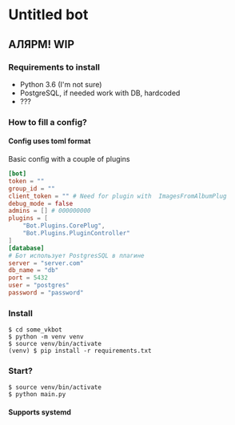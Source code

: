 
# Untitled bot
## АЛЯРМ! WIP
### Requirements to install
* Python 3.6 (I'm not sure)
* PostgreSQL, if needed work with DB, hardcoded
* ???
### How to fill a config?
#### Config uses toml format
Basic config with a couple of plugins

```toml
[bot]
token = ""
group_id = ""
client_token = "" # Need for plugin with  ImagesFromAlbumPlug
debug_mode = false
admins = [] # 000000000
plugins = [
    "Bot.Plugins.CorePlug",
    "Bot.Plugins.PluginController"
]
[database]
# Бот использует PostgresSQL в плагине
server = "server.com"
db_name = "db"
port = 5432
user = "postgres"
password = "password"
```

### Install
```shell script
$ cd some_vkbot
$ python -m venv venv
$ source venv/bin/activate
(venv) $ pip install -r requirements.txt

```

### Start?
```shell script
$ source venv/bin/activate
$ python main.py
```
#### Supports systemd
### 
